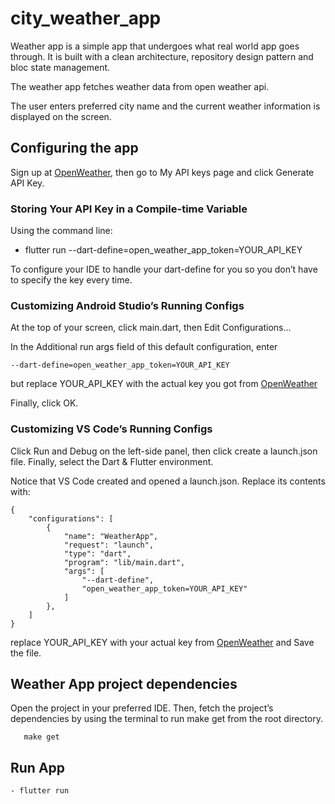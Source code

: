 # city_weather_app

Weather app is a simple app that undergoes what real world app goes through. It is built with
a clean architecture, repository design pattern and bloc state management.

The weather app fetches weather data from open weather api. 

The user enters preferred city name and the current weather information is displayed on the screen. 

## Configuring the app
Sign up at [OpenWeather](https://openweathermap.org "Open weather home"), then go to My API keys page and click
Generate API Key. 

### Storing Your API Key in a Compile-time Variable

Using the command line:

- flutter run --dart-define=open_weather_app_token=YOUR_API_KEY

To configure your IDE to handle your dart-define for you so you don’t have to specify the key every time.

### Customizing Android Studio’s Running Configs

At the top of your screen, click main.dart, then Edit Configurations…

In the Additional run args field of this default configuration, enter 

```
--dart-define=open_weather_app_token=YOUR_API_KEY
```

but replace YOUR_API_KEY with the actual key you got from [OpenWeather](https://openweathermap.org "Open weather home")

Finally, click OK.

### Customizing VS Code’s Running Configs

Click Run and Debug on the left-side panel, then click create a launch.json
file. Finally, select the Dart & Flutter environment.

Notice that VS Code created and opened a launch.json. Replace its contents with:

```
{
    "configurations": [
        {
            "name": "WeatherApp",
            "request": "launch",
            "type": "dart",
            "program": "lib/main.dart",
            "args": [
                "--dart-define",
                "open_weather_app_token=YOUR_API_KEY"
            ]
        },
    ]
}
```
replace YOUR_API_KEY with your actual key from [OpenWeather](https://openweathermap.org "Open weather home") and Save the file.

## Weather App project dependencies

Open the project in your preferred IDE. Then, fetch the project’s dependencies by using the terminal to
run make get from the root directory.
```
   make get 
```

## Run App
```
- flutter run
```
